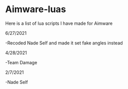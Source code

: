 # Aimware-luas

Here is a list of lua scripts I have made for Aimware

6/27/2021

 -Recoded Nade Self and made it set fake angles instead

4/28/2021 

 -Team Damage
 
 
2/7/2021

 -Nade Self
